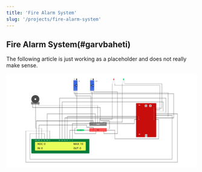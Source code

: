 ```yaml
---
title: 'Fire Alarm System'
slug: '/projects/fire-alarm-system'
---
```


## Fire Alarm System(#garvbaheti)

The following article is just working as a placeholder and does not really make sense.

![nonn](./images/lcd.png)

